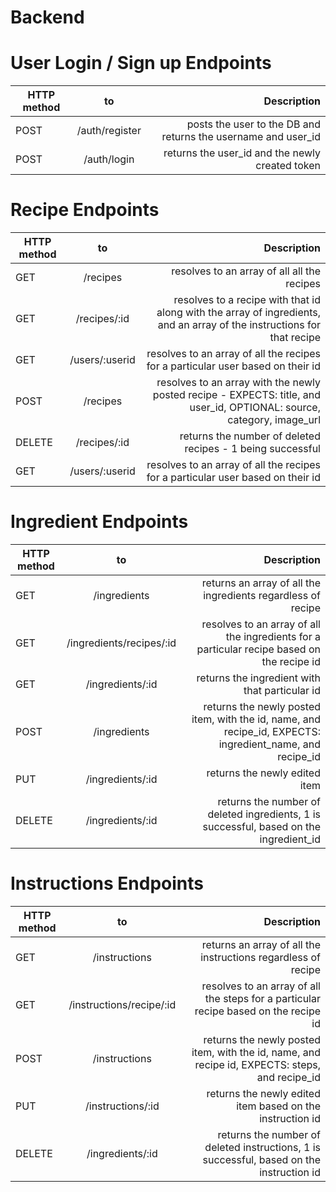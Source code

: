 # Backend

# User Login / Sign up Endpoints
| HTTP method        | to           | Description  |
| ------------- |:-------------:| -----:|
| POST       | /auth/register | posts the user to the DB and returns the username and user_id |
| POST      | /auth/login      |  returns the user_id and the newly created token |

# Recipe Endpoints
| HTTP method        | to           | Description  |
| ------------- |:-------------:| -----:|
| GET       | /recipes | resolves to an array of all all the recipes |
| GET      | /recipes/:id      |  resolves to a recipe with that id along with the array of ingredients, and an array of the instructions for that recipe |
| GET | /users/:userid      |    resolves to an array of all the recipes for a particular user based on their id |
| POST       | /recipes | resolves to an array with the newly posted recipe - EXPECTS: title, and user_id, OPTIONAL: source, category, image_url |
| DELETE      | /recipes/:id      |  returns the number of deleted recipes - 1 being successful |
| GET | /users/:userid      |    resolves to an array of all the recipes for a particular user based on their id |

# Ingredient Endpoints
| HTTP method        | to           | Description  |
| ------------- |:-------------:| -----:|
| GET       | /ingredients | returns an array of all the ingredients regardless of recipe |
| GET      | /ingredients/recipes/:id      |  resolves to an array of all the ingredients for a particular recipe based on the recipe id |
| GET | /ingredients/:id      |    returns the ingredient with that particular id |
| POST       | /ingredients | returns the newly posted item, with the id, name, and recipe_id, EXPECTS: ingredient_name, and recipe_id |
| PUT       | /ingredients/:id | returns the newly edited item |
| DELETE      | /ingredients/:id      |  returns the number of deleted ingredients, 1 is successful, based on the ingredient_id |

# Instructions Endpoints
| HTTP method        | to           | Description  |
| ------------- |:-------------:| -----:|
| GET       | /instructions | returns an array of all the instructions regardless of recipe |
| GET      | /instructions/recipe/:id      |  resolves to an array of all the steps for a particular recipe based on the recipe id |
| POST       | /instructions | returns the newly posted item, with the id, name, and recipe id, EXPECTS: steps, and recipe_id |
| PUT       | /instructions/:id | returns the newly edited item based on the instruction id |
| DELETE      | /ingredients/:id      |  returns the number of deleted instructions, 1 is successful, based on the instruction id |










